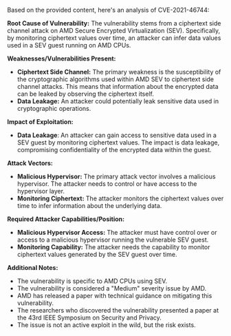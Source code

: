 Based on the provided content, here's an analysis of CVE-2021-46744:

**Root Cause of Vulnerability:**
The vulnerability stems from a ciphertext side channel attack on AMD Secure Encrypted Virtualization (SEV). Specifically, by monitoring ciphertext values over time, an attacker can infer data values used in a SEV guest running on AMD CPUs.

**Weaknesses/Vulnerabilities Present:**
-   **Ciphertext Side Channel:** The primary weakness is the susceptibility of the cryptographic algorithms used within AMD SEV to ciphertext side channel attacks. This means that information about the encrypted data can be leaked by observing the ciphertext itself.
-   **Data Leakage:**  An attacker could potentially leak sensitive data used in cryptographic operations.

**Impact of Exploitation:**
- **Data Leakage**: An attacker can gain access to sensitive data used in a SEV guest by monitoring ciphertext values. The impact is data leakage, compromising confidentiality of the encrypted data within the guest.

**Attack Vectors:**
- **Malicious Hypervisor:** The primary attack vector involves a malicious hypervisor. The attacker needs to control or have access to the hypervisor layer.
- **Monitoring Ciphertext:** The attacker monitors the ciphertext values over time to infer information about the underlying data.

**Required Attacker Capabilities/Position:**
- **Malicious Hypervisor Access:** The attacker must have control over or access to a malicious hypervisor running the vulnerable SEV guest.
- **Monitoring Capability:**  The attacker needs the capability to monitor ciphertext values generated by the SEV guest over time.

**Additional Notes:**
- The vulnerability is specific to AMD CPUs using SEV.
- The vulnerability is considered a "Medium" severity issue by AMD.
- AMD has released a paper with technical guidance on mitigating this vulnerability.
- The researchers who discovered the vulnerability presented a paper at the 43rd IEEE Symposium on Security and Privacy.
-  The issue is not an active exploit in the wild, but the risk exists.